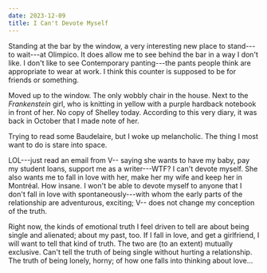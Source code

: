 ```yaml
---
date: 2023-12-09
title: I Can't Devote Myself
---
```


Standing at the bar by the window, a very interesting new place to stand---to wait---at Olimpico. It does allow me to see behind the bar in a way I don't like. I don't like to see Contemporary panting---the pants people think are appropriate to wear at work. I think this counter is supposed to be for friends or something.

Moved up to the window. The only wobbly chair in the house. Next to the *Frankenstein* girl, who is knitting in yellow with a purple hardback notebook in front of her. No copy of Shelley today. According to this very diary, it was back in October that I made note of her.

Trying to read some Baudelaire, but I woke up melancholic. The thing I most want to do is stare into space.

LOL---just read an email from V-- saying she wants to have my baby, pay my student loans, support me as a writer---WTF? I can't devote myself. She also wants me to fall in love with her, make her my wife and keep her in Montréal. How insane. I won't be able to devote myself to anyone that I don't fall in love with spontaneously---with whom the early parts of the relationship are adventurous, exciting; V-- does not change my conception of the truth.

Right now, the kinds of emotional truth I feel driven to tell are about being single and alienated; about my past, too. If I fall in love, and get a girlfriend, I will want to tell that kind of truth. The two are (to an extent) mutually exclusive. Can't tell the truth of being single without hurting a relationship. The truth of being lonely, horny; of how one falls into thinking about love...
